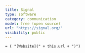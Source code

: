 ```yaml
---
title: Signal
type: software
category: communication
model: free (open source)
url: "https://signal.org/"
visibility: public
---
```

`= ( "[Website](" + this.url + ")")`
